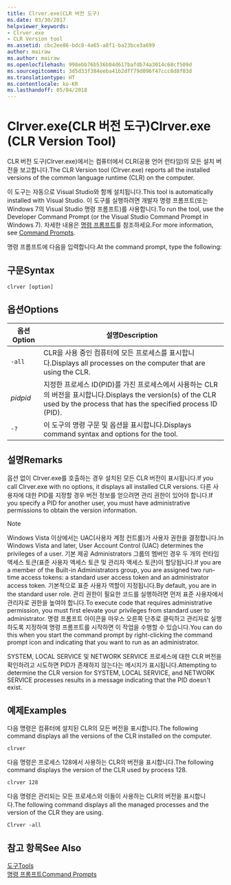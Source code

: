 ```yaml
---
title: Clrver.exe(CLR 버전 도구)
ms.date: 03/30/2017
helpviewer_keywords:
- Clrver.exe
- CLR Version tool
ms.assetid: cbc2ee86-bdc8-4a65-a8f1-ba23bce3a699
author: mairaw
ms.author: mairaw
ms.openlocfilehash: 998ebb76b536b04d617bafdb74a3014c68cf509d
ms.sourcegitcommit: 3d5d33f384eeba41b2dff79d096f47ccc8d8f03d
ms.translationtype: HT
ms.contentlocale: ko-KR
ms.lasthandoff: 05/04/2018
---
```

# <a name="clrverexe-clr-version-tool"></a><span data-ttu-id="fa23e-102">Clrver.exe(CLR 버전 도구)</span><span class="sxs-lookup"><span data-stu-id="fa23e-102">Clrver.exe (CLR Version Tool)</span></span>
<span data-ttu-id="fa23e-103">CLR 버전 도구(Clrver.exe)에서는 컴퓨터에서 CLR(공용 언어 런타임)의 모든 설치 버전을 보고합니다.</span><span class="sxs-lookup"><span data-stu-id="fa23e-103">The CLR Version tool (Clrver.exe) reports all the installed versions of the common language runtime (CLR) on the computer.</span></span>  
  
 <span data-ttu-id="fa23e-104">이 도구는 자동으로 Visual Studio와 함께 설치됩니다.</span><span class="sxs-lookup"><span data-stu-id="fa23e-104">This tool is automatically installed with Visual Studio.</span></span> <span data-ttu-id="fa23e-105">이 도구를 실행하려면 개발자 명령 프롬프트(또는 Windows 7의 Visual Studio 명령 프롬프트)를 사용합니다.</span><span class="sxs-lookup"><span data-stu-id="fa23e-105">To run the tool, use the Developer Command Prompt (or the Visual Studio Command Prompt in Windows 7).</span></span> <span data-ttu-id="fa23e-106">자세한 내용은 [명령 프롬프트](../../../docs/framework/tools/developer-command-prompt-for-vs.md)를 참조하세요.</span><span class="sxs-lookup"><span data-stu-id="fa23e-106">For more information, see [Command Prompts](../../../docs/framework/tools/developer-command-prompt-for-vs.md).</span></span>  
  
 <span data-ttu-id="fa23e-107">명령 프롬프트에 다음을 입력합니다.</span><span class="sxs-lookup"><span data-stu-id="fa23e-107">At the command prompt, type the following:</span></span>  
  
## <a name="syntax"></a><span data-ttu-id="fa23e-108">구문</span><span class="sxs-lookup"><span data-stu-id="fa23e-108">Syntax</span></span>  
  
```  
clrver [option]  
```  
  
## <a name="options"></a><span data-ttu-id="fa23e-109">옵션</span><span class="sxs-lookup"><span data-stu-id="fa23e-109">Options</span></span>  
  
|<span data-ttu-id="fa23e-110">옵션</span><span class="sxs-lookup"><span data-stu-id="fa23e-110">Option</span></span>|<span data-ttu-id="fa23e-111">설명</span><span class="sxs-lookup"><span data-stu-id="fa23e-111">Description</span></span>|  
|------------|-----------------|  
|`-all`|<span data-ttu-id="fa23e-112">CLR을 사용 중인 컴퓨터에 모든 프로세스를 표시합니다.</span><span class="sxs-lookup"><span data-stu-id="fa23e-112">Displays all processes on the computer that are using the CLR.</span></span>|  
|<span data-ttu-id="fa23e-113">*pid*</span><span class="sxs-lookup"><span data-stu-id="fa23e-113">*pid*</span></span>|<span data-ttu-id="fa23e-114">지정한 프로세스 ID(PID)를 가진 프로세스에서 사용하는 CLR의 버전을 표시합니다.</span><span class="sxs-lookup"><span data-stu-id="fa23e-114">Displays the version(s) of the CLR used by the process that has the specified process ID (PID).</span></span>|  
|`-?`|<span data-ttu-id="fa23e-115">이 도구의 명령 구문 및 옵션을 표시합니다.</span><span class="sxs-lookup"><span data-stu-id="fa23e-115">Displays command syntax and options for the tool.</span></span>|  
  
## <a name="remarks"></a><span data-ttu-id="fa23e-116">설명</span><span class="sxs-lookup"><span data-stu-id="fa23e-116">Remarks</span></span>  
 <span data-ttu-id="fa23e-117">옵션 없이 Clrver.exe를 호출하는 경우 설치된 모든 CLR 버전이 표시됩니다.</span><span class="sxs-lookup"><span data-stu-id="fa23e-117">If you call Clrver.exe with no options, it displays all installed CLR versions.</span></span> <span data-ttu-id="fa23e-118">다른 사용자에 대한 PID를 지정할 경우 버전 정보를 얻으려면 관리 권한이 있어야 합니다.</span><span class="sxs-lookup"><span data-stu-id="fa23e-118">If you specify a PID for another user, you must have administrative permissions to obtain the version information.</span></span>  
  
> [!NOTE]
>  <span data-ttu-id="fa23e-119">Windows Vista 이상에서는 UAC(사용자 계정 컨트롤)가 사용자 권한을 결정합니다.</span><span class="sxs-lookup"><span data-stu-id="fa23e-119">In Windows Vista and later, User Account Control (UAC) determines the privileges of a user.</span></span> <span data-ttu-id="fa23e-120">기본 제공 Administrators 그룹의 멤버인 경우 두 개의 런타임 액세스 토큰(표준 사용자 액세스 토큰 및 관리자 액세스 토큰)이 할당됩니다.</span><span class="sxs-lookup"><span data-stu-id="fa23e-120">If you are a member of the Built-in Administrators group, you are assigned two run-time access tokens: a standard user access token and an administrator access token.</span></span> <span data-ttu-id="fa23e-121">기본적으로 표준 사용자 역할이 지정됩니다.</span><span class="sxs-lookup"><span data-stu-id="fa23e-121">By default, you are in the standard user role.</span></span> <span data-ttu-id="fa23e-122">관리 권한이 필요한 코드를 실행하려면 먼저 표준 사용자에서 관리자로 권한을 높여야 합니다.</span><span class="sxs-lookup"><span data-stu-id="fa23e-122">To execute code that requires administrative permission, you must first elevate your privileges from standard user to administrator.</span></span> <span data-ttu-id="fa23e-123">명령 프롬프트 아이콘을 마우스 오른쪽 단추로 클릭하고 관리자로 실행하도록 지정하여 명령 프롬프트를 시작하면 이 작업을 수행할 수 있습니다.</span><span class="sxs-lookup"><span data-stu-id="fa23e-123">You can do this when you start the command prompt by right-clicking the command prompt icon and indicating that you want to run as an administrator.</span></span>  
  
 <span data-ttu-id="fa23e-124">SYSTEM, LOCAL SERVICE 및 NETWORK SERVICE 프로세스에 대한 CLR 버전을 확인하려고 시도하면 PID가 존재하지 않는다는 메시지가 표시됩니다.</span><span class="sxs-lookup"><span data-stu-id="fa23e-124">Attempting to determine the CLR version for SYSTEM, LOCAL SERVICE, and NETWORK SERVICE processes results in a message indicating that the PID doesn't exist.</span></span>  
  
## <a name="examples"></a><span data-ttu-id="fa23e-125">예제</span><span class="sxs-lookup"><span data-stu-id="fa23e-125">Examples</span></span>  
 <span data-ttu-id="fa23e-126">다음 명령은 컴퓨터에 설치된 CLR의 모든 버전을 표시합니다.</span><span class="sxs-lookup"><span data-stu-id="fa23e-126">The following command displays all the versions of the CLR installed on the computer.</span></span>  
  
 `clrver`  
  
 <span data-ttu-id="fa23e-127">다음 명령은 프로세스 128에서 사용하는 CLR의 버전을 표시합니다.</span><span class="sxs-lookup"><span data-stu-id="fa23e-127">The following command displays the version of the CLR used by process 128.</span></span>  
  
 `clrver 128`  
  
 <span data-ttu-id="fa23e-128">다음 명령은 관리되는 모든 프로세스와 이들이 사용하는 CLR의 버전을 표시합니다.</span><span class="sxs-lookup"><span data-stu-id="fa23e-128">The following command displays all the managed processes and the version of the CLR they are using.</span></span>  
  
 `Clrver -all`  
  
## <a name="see-also"></a><span data-ttu-id="fa23e-129">참고 항목</span><span class="sxs-lookup"><span data-stu-id="fa23e-129">See Also</span></span>  
 [<span data-ttu-id="fa23e-130">도구</span><span class="sxs-lookup"><span data-stu-id="fa23e-130">Tools</span></span>](../../../docs/framework/tools/index.md)  
 [<span data-ttu-id="fa23e-131">명령 프롬프트</span><span class="sxs-lookup"><span data-stu-id="fa23e-131">Command Prompts</span></span>](../../../docs/framework/tools/developer-command-prompt-for-vs.md)
